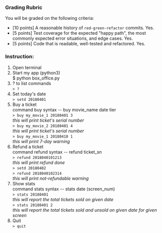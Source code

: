 ### Grading Rubric

You will be graded on the following criteria:

* [10 points] A reasonable history of `red-green-refactor` commits.
    Yes.
* [5 points] Test coverage for the expected "happy path", the most commonly expected error situations, and edge cases.
    Yes.
* [5 points] Code that is readable, well-tested and refactored.
    Yes.

### Instruction:

1. Open terminal
2. Start my app (python3) <br />
    $ python box_office.py
3. ? to list commands <br />
    `> ?`
4. Set today's date <br />
    `> setd 20180401`
5. Buy a ticket <br />
    command buy syntax -- buy movie_name date tier <br />
    `> buy my_movie_1 20180401 3` <br />
    *this will print ticket's serial number* <br />
    `> buy my_movie_2 20180401 4` <br />
    *this will print ticket's serial number* <br />
    `> buy my_movie_1 20180410 1` <br />
    *this will print 7-day warning* <br />
6. Refund a ticket <br />
    command refund syntax -- refund ticket_sn <br />
    `> refund 2018040101213` <br />
    *this will print refund done* <br />
    `> setd 20180402` <br />
    `> refund 2018040102314` <br />
    *this will print not-refundable warning* <br />
7. Show stats <br />
    command stats syntax -- stats date (screen_num) <br />
    `> stats 20180401` <br />
    *this will report the total tickets sold on given date* <br />
    `> stats 20180401 2` <br />
    *this will report the total tickets sold and unsold on given date for given screen* <br />
8. Quit <br />
    `> quit`